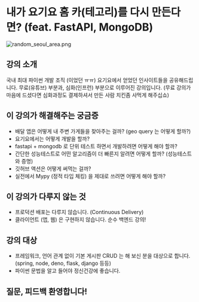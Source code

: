 # 내가 요기요 홈 카(테고리)를 다시 만든다면? (feat. FastAPI, MongoDB)
![random_seoul_area.png](assets%2Frandom_seoul_area.png)

## 강의 소개
국내 최대 파이썬 개발 조직 (이었던 ㅠㅠ) 요기요에서 얻었던 인사이트들을 공유해드립니다.
무료(유튜브) 부분과, 심화(인프런) 부분으로 이루어진 강의입니다. 
(무료 강의가 마음에 드셨다면 심화과정도 결제하셔서 만든 사람 치킨좀 사먹게 해주십쇼)

## 이 강의가 해결해주는 궁금증
* 배달 앱은 어떻게 내 주변 가게들을 찾아주는 걸까? (geo query 는 어떻게 할까?)
* 요기요에서는 어떻게 개발을 할까?
* fastapi + mongodb 로 단위 테스트 하면서 개발하려면 어떻게 해야 할까?
* 간단한 성능테스트로 어떤 알고리즘이 더 빠른지 알려면 어떻게 할까? (성능테스트와 증명)
* 깃허브 액션은 어떻게 써먹는 걸까?
* 실전에서 Mypy (정적 타입 체킹) 을 제대로 쓰려면 어떻게 해야 할까?

## 이 강의가 다루지 않는 것
* 프로덕션 배포는 다루지 않습니다. (Continuous Delivery)
* 클라이언트 (앱, 웹) 은 구현하지 않습니다. 순수 백엔드 강의!

## 강의 대상
* 프레임워크, 언어 관계 없이 기본 게시판 CRUD 는 해 보신 분을 대상으로 합니다. (spring, node, deno, flask, django 등등)
* 파이썬 문법을 알고 들어야 정신건강에 좋습니다.

## 질문, 피드백 환영합니다!
